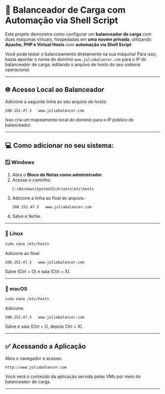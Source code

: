# 🔄 Balanceador de Carga com Automação via Shell Script

Este projeto demonstra como configurar um **balanceador de carga** com duas máquinas virtuais, hospedadas em **uma nuvem privada**, utilizando **Apache, PHP e Virtual Hosts** com **automação via Shell Script**.

Você pode testar o balanceamento diretamente na sua máquina! Para isso, basta apontar o nome do domínio `www.juliabalancer.com` para o IP do balanceador de carga, editando o arquivo de hosts do seu sistema operacional.

---

## 🌐 Acesso Local ao Balanceador

Adicione a seguinte linha ao seu arquivo de hosts:

```
200.152.47.3   www.juliabalancer.com
```

Isso cria um mapeamento local do domínio para o IP público do balanceador.

---

## 💻 Como adicionar no seu sistema:

### 🪟 Windows
1. Abra o **Bloco de Notas como administrador**.
2. Acesse o caminho:
   ```
   C:\Windows\System32\drivers\etc\hosts
   ```
3. Adicione a linha ao final do arquivo:
   ```
   200.152.47.3   www.juliabalancer.com
   ```
4. Salve e feche.

---

### 🐧 Linux
```bash
sudo nano /etc/hosts
```
Adicione ao final:
```
200.152.47.3   www.juliabalancer.com
```
Salve (Ctrl + O) e saia (Ctrl + X).

---

### 🍎 macOS
```bash
sudo nano /etc/hosts
```
Adicione:
```
200.152.47.3   www.juliabalancer.com
```
Salve e saia (Ctrl + O, depois Ctrl + X).

---

## ✅ Acessando a Aplicação

Abra o navegador e acesse:

```
http://www.juliabalancer.com
```

Você verá o conteúdo da aplicação servida pelas VMs por meio do balanceador de carga.

---

